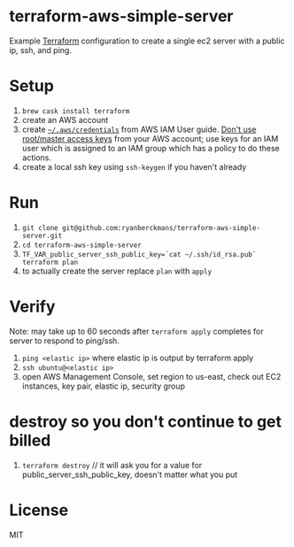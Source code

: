 # terraform-aws-simple-server

Example [Terraform](https://www.terraform.io/) configuration to create a single ec2 server with a public ip, ssh, and ping.

# Setup

1. `brew cask install terraform`
1. create an AWS account
1. create [`~/.aws/credentials`](https://docs.aws.amazon.com/cli/latest/userguide/cli-chap-getting-started.html) from AWS IAM User guide. [Don't use root/master access keys](https://docs.aws.amazon.com/IAM/latest/UserGuide/getting-started_create-admin-group.html) from your AWS account; use keys for an IAM user which is assigned to an IAM group which has a policy to do these actions.
4. create a local ssh key using `ssh-keygen` if you haven't already

# Run

1. `git clone git@github.com:ryanberckmans/terraform-aws-simple-server.git`
1. `cd terraform-aws-simple-server`
1. ``TF_VAR_public_server_ssh_public_key=`cat ~/.ssh/id_rsa.pub` terraform plan``
1. to actually create the server replace `plan` with `apply`

# Verify

Note: may take up to 60 seconds after `terraform apply` completes for server to respond to ping/ssh.

1. `ping <elastic ip>` where elastic ip is output by terraform apply
1. `ssh ubuntu@<elastic ip>`
1. open AWS Management Console, set region to us-east, check out EC2 instances, key pair, elastic ip, security group

# destroy so you don't continue to get billed

1. `terraform destroy` // it will ask you for a value for public_server_ssh_public_key, doesn't matter what you put

# License

MIT
